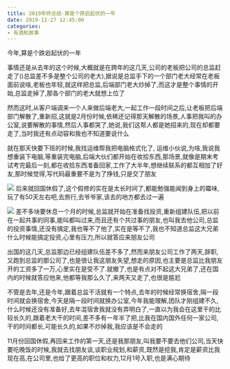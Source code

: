 ```yaml
---
title: 2019年终总结-算是个跌宕起伏的一年
date: 2019-12-27 12:45:00
categories: 
- 有酒和故事
---
```

今年,算是个跌宕起伏的一年

<!--more-->

事情还是从去年的这个时候,大概就是在跨年的这几天,公司的老板把公司的总监赶走了()总监差不多是整个公司的老大),据说是总监手下的一个部门老大经常在老板面前说啥,老板也年轻,就这样把总监,后端部门老大炒掉了,而这才是整个事情的开始,总监走掉了,那各个部门的老大就想上位了

然而这时,从客户端调来一个人来做后端老大,一起工作一段时间之后,让老板把后端部门解散了,重新招,这就是2月份时候,依稀还记得那天解散的场景,人事把我叫的办公室,说要解散的事情,然后人事都哭了,她说,我们这帮人都是她招来的,现在却都要走了,当时我还有点动容和我也不知道要说什么

就在那天快要下班的时候,我找运维帮我把电脑格式化了, 运维小伙说,为啥,我说我想重装下电脑,等重装完电脑,后端大伙们都开始在收拾东西,那场景,就像是期末考试考完最后一刻,都在收拾东西准备回家,工作了大半年,想继续联系的都互相加了好友,那时候觉得,写代码最重要不是为了挣钱,只是交了朋友

![](https://blog-anthony.s3-ap-northeast-1.amazonaws.com/blog/copy_20201213152642.jpeg)
后来就回国休假了,这个假修的实在是太长时间了,都能勉强能闻到身上的霉味,玩了有50天左右吧,去旅行,去爷爷家,该去的地方都去过一遍

![](https://blog-anthony.s3-ap-northeast-1.amazonaws.com/blog/copy_20201213152656.jpeg)
差不多块要休息一个月的时候,总监就开始在准备找投资,重新组建队伍,把以前在一起共事的同事,能叫都叫过来,而且还有个共过事的朋友,也叫我去他公司,总监的投资事情,还没有搞定,我也等不了他了,实在是等不了,我也不知道总监这大兄弟什么时候能搞定投资,心里有压力,所以就答应来朋友公司

出国的这几天,总监那边已经组建队伍差不多了,然而来朋友公司工作了两天,辞职,又跑到总监的那公司了,也是很让我这朋友失望,想走的原因,也主要是总监比我朋友开的工资多了一万,心里实在是受不了.就撤了,也是有点对不起这大兄弟了,还在国内的时候就答应他来,他都等我那么久了,来两天又走了,也很是尴尬

不管是去年,还是今年,跟着总监干活就有一个特点,去年的时候经常换宿舍,隔一段时间就会换宿舍,今天是隔一段时间就换办公室,今年我能理解,团队才刚组建不久,什么时候还没有准备好,去年混宿舍我就没有弄明白了,一直以为我会在这里干的比较长久的,跟着老大干的时间,差不多有一年半了把,比我在国内国外任何一家公司,干的时间都长,可能长久的,如果不炒掉我,我应该是不会走的

11月份回国休假,再回来工作的第一天,还是我那朋友,叫我要不要去他们公司,当天快要吃晚饭的时候,我就去找朋友谈,谈职业规划,和薪资,既然是挖我,肯定是薪资比我现在高,在公司里,也给了更高的职位和权力,12月1号入职,也是满心期待
